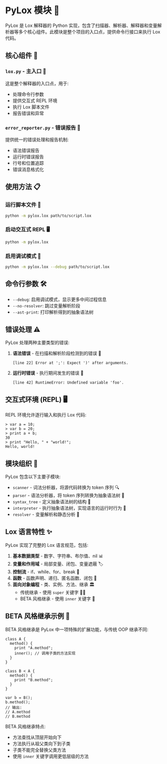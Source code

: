 # PyLox 模块 🎯

PyLox 是 Lox 解释器的 Python 实现，包含了扫描器、解析器、解释器和变量解析器等多个核心组件。此模块是整个项目的入口点，提供命令行接口来执行 Lox 代码。

## 核心组件 🧩

### `lox.py` - 主入口 🚪

这是整个解释器的入口点，用于:
- 处理命令行参数
- 提供交互式 REPL 环境
- 执行 Lox 脚本文件
- 报告错误和异常

### `error_reporter.py` - 错误报告 🚨

提供统一的错误处理和报告机制:
- 语法错误报告
- 运行时错误报告
- 行号和位置追踪
- 错误消息格式化

## 使用方法 📋

### 运行脚本文件 📜

```bash
python -m pylox.lox path/to/script.lox
```

### 启动交互式 REPL 🖥️

```bash
python -m pylox.lox
```

### 启用调试模式 🐛

```bash
python -m pylox.lox --debug path/to/script.lox
```

## 命令行参数 🛠️

- `--debug`: 启用调试模式，显示更多中间过程信息
- `--no-resolver`: 跳过变量解析阶段
- `--ast-print`: 打印解析得到的抽象语法树

## 错误处理 ⚠️

PyLox 处理两种主要类型的错误:

1. **语法错误** - 在扫描和解析阶段检测到的错误 📝
   ```
   [line 22] Error at ';': Expect ')' after arguments.
   ```

2. **运行时错误** - 执行期间发生的错误 🚨
   ```
   [line 42] RuntimeError: Undefined variable 'foo'.
   ```

## 交互式环境 (REPL) 🖥️

REPL 环境允许逐行输入和执行 Lox 代码:

```
> var a = 10;
> var b = 20;
> print a + b;
30
> print "Hello, " + "world!";
Hello, world!
```

## 模块组织 📂

PyLox 包含以下主要子模块:

- `scanner` - 词法分析器，将源代码转换为 token 序列 🔍
- `parser` - 语法分析器，将 token 序列转换为抽象语法树 🧩
- `syntax_tree` - 定义抽象语法树的结构 🌳
- `interpreter` - 执行抽象语法树，实现语言的运行时行为 🚀
- `resolver` - 变量解析和静态分析 🔎

## Lox 语言特性 ✨

PyLox 实现了完整的 Lox 语言规范，包括:

1. **基本数据类型** - 数字、字符串、布尔值、nil 📊
2. **变量和作用域** - 局部变量、闭包、变量遮蔽 🏷️
3. **控制流** - if、while、for、break 🔀
4. **函数** - 函数声明、递归、匿名函数、闭包 🧩
5. **面向对象编程** - 类、实例、方法、继承 🏛️
   - 传统继承 - 使用 `super` 关键字 👨‍👦
   - BETA 风格继承 - 使用 `inner` 关键字 🔽

## BETA 风格继承示例 🔽

BETA 风格继承是 PyLox 中一项特殊的扩展功能，与传统 OOP 继承不同:

```lox
class A {
  method() {
    print "A.method";
    inner(); // 调用子类的方法实现
  }
}

class B < A {
  method() {
    print "B.method";
  }
}

var b = B();
b.method();
// 输出:
// A.method
// B.method
```

BETA 风格继承特点:
- 方法查找从顶层开始向下
- 方法执行从祖父类向下到子类
- 子类不能完全替换父类方法
- 使用 `inner` 关键字调用更低层级的方法